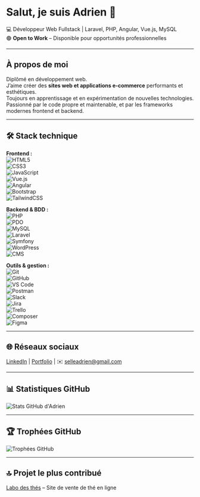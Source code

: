 # Salut, je suis Adrien 👋

💻 Développeur Web Fullstack | Laravel, PHP, Angular, Vue.js, MySQL  
🟢 **Open to Work** – Disponible pour opportunités professionnelles

---

## À propos de moi
Diplômé en développement web.  
J’aime créer des **sites web et applications e-commerce** performants et esthétiques.  
Toujours en apprentissage et en expérimentation de nouvelles technologies.  
Passionné par le code propre et maintenable, et par les frameworks modernes frontend et backend.

---

## 🛠 Stack technique

**Frontend :**  
![HTML5](https://img.shields.io/badge/HTML5-E34F26?style=for-the-badge&logo=html5&logoColor=white)  
![CSS3](https://img.shields.io/badge/CSS3-1572B6?style=for-the-badge&logo=css3&logoColor=white)  
![JavaScript](https://img.shields.io/badge/JavaScript-F7DF1E?style=for-the-badge&logo=javascript&logoColor=black)  
![Vue.js](https://img.shields.io/badge/Vue.js-35495E?style=for-the-badge&logo=vue.js&logoColor=4FC08D)  
![Angular](https://img.shields.io/badge/Angular-DD0031?style=for-the-badge&logo=angular&logoColor=white)  
![Bootstrap](https://img.shields.io/badge/Bootstrap-7952B3?style=for-the-badge&logo=bootstrap&logoColor=white)  
![TailwindCSS](https://img.shields.io/badge/TailwindCSS-06B6D4?style=for-the-badge&logo=tailwind-css&logoColor=white)

**Backend & BDD :**  
![PHP](https://img.shields.io/badge/PHP-777BB4?style=for-the-badge&logo=php&logoColor=white)  
![PDO](https://img.shields.io/badge/PDO-777BB4?style=for-the-badge)  
![MySQL](https://img.shields.io/badge/MySQL-4479A1?style=for-the-badge&logo=mysql&logoColor=white)  
![Laravel](https://img.shields.io/badge/Laravel-FB503B?style=for-the-badge&logo=laravel&logoColor=white)  
![Symfony](https://img.shields.io/badge/Symfony-000000?style=for-the-badge&logo=symfony&logoColor=white)  
![WordPress](https://img.shields.io/badge/WordPress-21759B?style=for-the-badge&logo=wordpress&logoColor=white)  
![CMS](https://img.shields.io/badge/CMS-FF6600?style=for-the-badge)

**Outils & gestion :**  
![Git](https://img.shields.io/badge/Git-F05032?style=for-the-badge&logo=git&logoColor=white)  
![GitHub](https://img.shields.io/badge/GitHub-181717?style=for-the-badge&logo=github&logoColor=white)  
![VS Code](https://img.shields.io/badge/VS%20Code-007ACC?style=for-the-badge&logo=visual-studio-code&logoColor=white)  
![Postman](https://img.shields.io/badge/Postman-FF6C37?style=for-the-badge&logo=postman&logoColor=white)  
![Slack](https://img.shields.io/badge/Slack-4A154B?style=for-the-badge&logo=slack&logoColor=white)  
![Jira](https://img.shields.io/badge/Jira-0052CC?style=for-the-badge&logo=jira&logoColor=white)  
![Trello](https://img.shields.io/badge/Trello-0052CC?style=for-the-badge&logo=trello&logoColor=white)  
![Composer](https://img.shields.io/badge/Composer-FF0000?style=for-the-badge&logo=composer&logoColor=white)  
![Figma](https://img.shields.io/badge/Figma-F24E1E?style=for-the-badge&logo=figma&logoColor=white)

---

## 🌐 Réseaux sociaux
[LinkedIn](#) | [Portfolio](#) | ✉️ selleadrien@gmail.com  

---

## 📊 Statistiques GitHub
![Stats GitHub d'Adrien](https://github-readme-stats.vercel.app/api?username=BYADRIEN&show_icons=true&theme=radical&count_private=true)

---

## 🏆 Trophées GitHub
![Trophées GitHub](https://github-profile-trophy.vercel.app/?username=BYADRIEN&theme=radical)

---

## 🔝 Projet le plus contribué
[Labo des thés](https://github.com/BYADRIEN/Labo-th-s) – Site de vente de thé en ligne

